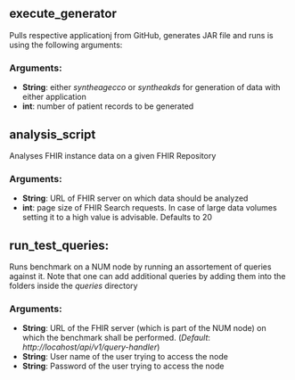 ## execute_generator

Pulls respective applicationj from GitHub, generates JAR file and runs is using the following arguments:

### Arguments:

- **String**: either *syntheagecco* or *syntheakds* for generation of data with either application
- **int**: number of patient records to be generated 

## analysis_script

Analyses FHIR instance data on a given FHIR Repository

### Arguments:

- **String**: URL of FHIR server on which data should be analyzed
- **int**: page size of FHIR Search requests. In case of large data volumes setting it to a high value is advisable.
Defaults to 20

## run_test_queries:

Runs benchmark on a NUM node by running an assortement of queries against it. Note that one can add additional queries by adding them into the folders inside the *queries* directory

### Arguments:

- **String**: URL of the FHIR server (which is part of the NUM node) on which the benchmark shall be performed. (*Default*: *http://locahost/api/v1/query-handler*)
- **String**: User name of the user trying to access the node
- **String**: Password of the user trying to access the node